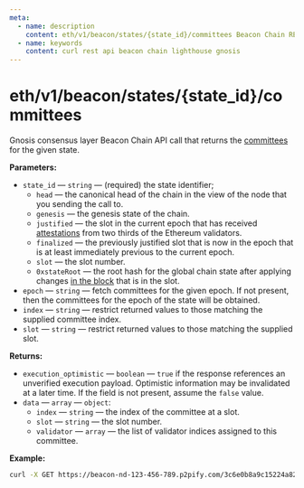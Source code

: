 ```yaml
---
meta:
  - name: description
    content: eth/v1/beacon/states/{state_id}/committees Beacon Chain REST API call details and examples.
  - name: keywords
    content: curl rest api beacon chain lighthouse gnosis
---
```


# eth/v1/beacon/states/{state_id}/committees

Gnosis consensus layer Beacon Chain API call that returns the [committees](https://ethereum.org/en/glossary/#committee) for the given state.

**Parameters:** 

* `state_id` — `string` — (required) the state identifier;
  * `head` — the canonical head of the chain in the view of the node that you sending the call to.
  * `genesis` — the genesis state of the chain.
  * `justified` — the slot in the current epoch that has received [attestations](https://ethereum.org/en/developers/docs/consensus-mechanisms/pos/attestations/) from two thirds of the Ethereum validators.
  * `finalized` — the previously justified slot that is now in the epoch that is at least immediately previous to the current epoch.
  * `slot` — the slot number.
  * `0xstateRoot` — the root hash for the global chain state after applying changes [in the block](https://ethereum.org/en/developers/docs/blocks/) that is in the slot.
* `epoch` — `string` — fetch committees for the given epoch. If not present, then the committees for the epoch of the state will be obtained.
* `index` — `string` — restrict returned values to those matching the supplied committee index.
* `slot` — `string` — restrict returned values to those matching the supplied slot.


**Returns:** 

* `execution_optimistic` — `boolean` — `true` if the response references an unverified execution payload. Optimistic information may be invalidated at a later time. If the field is not present, assume the `false` value.
* `data` — `array` — `object`:
  * `index` — `string` — the index of the committee at a slot.
  * `slot` — `string` — the slot number.
  * `validator` — `array` — the list of validator indices assigned to this committee.

**Example:**

``` sh
curl -X GET https://beacon-nd-123-456-789.p2pify.com/3c6e0b8a9c15224a8228b9a98ca1531d/eth/v1/beacon/states/head/committees
```
